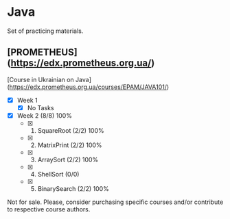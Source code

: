 # Java
Set of practicing materials.

## [PROMETHEUS] (https://edx.prometheus.org.ua/)
[Course in Ukrainian on Java] (https://edx.prometheus.org.ua/courses/EPAM/JAVA101/)

- [x] Week 1
  - [x] No Tasks
- [x] Week 2 (8/8) 100%
  - [x] 1. SquareRoot (2/2) 100%
  - [x] 2. MatrixPrint (2/2) 100%
  - [x] 3. ArraySort (2/2) 100%
  - [x] 4. ShellSort (0/0)
  - [x] 5. BinarySearch (2/2) 100%

Not for sale. Please, consider purchasing specific courses and/or contribute to respective course authors.
